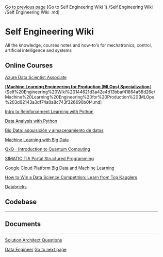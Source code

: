 [Go to previous page](./previous_page.md)
[Go to Self Engineering Wiki ](./Self Engineering Wiki /Self Engineering Wiki .md)

# Self Engineering Wiki

All the knowledge, courses notes and how-to's for mechatronics, control, artificial intelligence and systems

## Online Courses

[Azure Data Scientist Associate](Self%20Engineering%20Wiki%20144621d3a42e4d13bbaf41864a58d26e/Azure%20Data%20Scientist%20Associate%20fff55a44fbc4461eb632d6acc0e92560.md)

[**[Machine Learning Engineering for Production (MLOps) Specialization](https://www.coursera.org/specializations/machine-learning-engineering-for-production-mlops)**](Self%20Engineering%20Wiki%20144621d3a42e4d13bbaf41864a58d26e/Machine%20Learning%20Engineering%20for%20Production%20(MLOps%203d62143a3df74a0a8c743f326690b0f4.md)

[Intro to Reinforcement Learning with Python](Self%20Engineering%20Wiki%20144621d3a42e4d13bbaf41864a58d26e/Intro%20to%20Reinforcement%20Learning%20with%20Python%205b7924537bb6479b8284e9ba82028372.md)

[Data Analysis with Python](Self%20Engineering%20Wiki%20144621d3a42e4d13bbaf41864a58d26e/Data%20Analysis%20with%20Python%20da944983993c423ab396c3cf385e8d2c.md)

[Big Data: adquisición y almacenamiento de datos](Self%20Engineering%20Wiki%20144621d3a42e4d13bbaf41864a58d26e/Big%20Data%20adquisicio%CC%81n%20y%20almacenamiento%20de%20datos%20d8ab00d1764848c4a0b64944fd5a2efa.md)

[Machine Learning with Big Data](Self%20Engineering%20Wiki%20144621d3a42e4d13bbaf41864a58d26e/Machine%20Learning%20with%20Big%20Data%20ea6c8693b30e4ff8bdce06fed8d98cfb.md)

[QxQ - Introduction to Quantum Computing](Self%20Engineering%20Wiki%20144621d3a42e4d13bbaf41864a58d26e/QxQ%20-%20Introduction%20to%20Quantum%20Computing%20bafa255283f24125ba6a8ee0bb9a9054.md)

[SIMATIC TIA  Portal Structured Programming](Self%20Engineering%20Wiki%20144621d3a42e4d13bbaf41864a58d26e/SIMATIC%20TIA%20Portal%20Structured%20Programming%2028dbd9dbf2244542b45f72c35b0c8170.md)

[Google Cloud Platform Big Data and Machine Learning](Self%20Engineering%20Wiki%20144621d3a42e4d13bbaf41864a58d26e/Google%20Cloud%20Platform%20Big%20Data%20and%20Machine%20Learnin%208902c8a9547043e7b61aeb6cd46ad5bd.md)

[How to Win a Data Science Competition: Learn from Top Kagglers](Self%20Engineering%20Wiki%20144621d3a42e4d13bbaf41864a58d26e/How%20to%20Win%20a%20Data%20Science%20Competition%20Learn%20from%20T%207acc38f2bd7a476390c3c1c0f6d84b68.md)

[Databricks](Self%20Engineering%20Wiki%20144621d3a42e4d13bbaf41864a58d26e/Databricks%20cc3da28c14cf485ca24cde4cab39cdf7.md)

## Codebase

---

## Documents

---

[Solution Architect Questions](Self%20Engineering%20Wiki%20144621d3a42e4d13bbaf41864a58d26e/Solution%20Architect%20Questions%206c7f5f2ee17743cf8435feefe3299772.md)

[Data Engineer](Self%20Engineering%20Wiki%20144621d3a42e4d13bbaf41864a58d26e/Data%20Engineer%20c50b3fdbbbf24b92a0e39c17fa71db5b.md)
[Go to next page](./next_page.md)